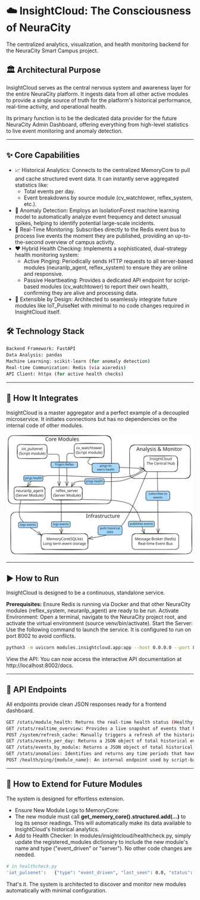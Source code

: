 # ☁️ InsightCloud: The Consciousness of NeuraCity
The centralized analytics, visualization, and health monitoring backend for the NeuraCity Smart Campus project.

## 🏛️ Architectural Purpose
InsightCloud serves as the central nervous system and awareness layer for the entire NeuraCity platform. It ingests data from all other active modules to provide a single source of truth for the platform's historical performance, real-time activity, and operational health.

Its primary function is to be the dedicated data provider for the future NeuraCity Admin Dashboard, offering everything from high-level statistics to live event monitoring and anomaly detection.

---

## ✨ Core Capabilities
- 📈 Historical Analytics: Connects to the centralized MemoryCore to pull and cache structured event data. It can instantly serve aggregated statistics like:
  - Total events per day.
  - Event breakdowns by source module (cv_watchtower, reflex_system, etc.).
- 🤖 Anomaly Detection: Employs an IsolationForest machine learning model to automatically analyze event frequency and detect unusual spikes, helping to identify potential large-scale incidents.
- 📡 Real-Time Monitoring: Subscribes directly to the Redis event bus to process live events the moment they are published, providing an up-to-the-second overview of campus activity.
- ❤️ Hybrid Health Checking: Implements a sophisticated, dual-strategy health monitoring system:
  - Active Pinging: Periodically sends HTTP requests to all server-based modules (neuranlp_agent, reflex_system) to ensure they are online and responsive.
  - Passive Heartbeating: Provides a dedicated API endpoint for script-based modules (cv_watchtower) to report their own health, confirming they are alive and processing data.
- 🔌 Extensible by Design: Architected to seamlessly integrate future modules like IoT_PulseNet with minimal to no code changes required in InsightCloud itself.

## 🛠️ Technology Stack
```bash
Backend Framework: FastAPI
Data Analysis: pandas
Machine Learning: scikit-learn (for anomaly detection)
Real-time Communication: Redis (via aioredis)
API Client: httpx (for active health checks)
```

---

## 🔗 How It Integrates
InsightCloud is a master aggregator and a perfect example of a decoupled microservice. It initiates connections but has no dependencies on the internal code of other modules.

![System Architecture](diagram.svg)

---

## ▶️ How to Run

InsightCloud is designed to be a continuous, standalone service.

**Prerequisites:** Ensure Redis is running via Docker and that other NeuraCity modules (reflex_system, neuranlp_agent) are ready to be run.
Activate Environment: Open a terminal, navigate to the NeuraCity project root, and activate the virtual environment (source venv/bin/activate).
Start the Server: Use the following command to launch the service. It is configured to run on port 8002 to avoid conflicts.
```bash
python3 -m uvicorn modules.insightcloud.app:app --host 0.0.0.0 --port 8002 --reload
```
View the API: You can now access the interactive API documentation at http://localhost:8002/docs.

---

## 📖 API Endpoints
All endpoints provide clean JSON responses ready for a frontend dashboard.

```bash
GET /stats/module_health: Returns the real-time health status (Healthy, Unhealthy, Unknown) of all registered NeuraCity modules.
GET /stats/realtime_overview: Provides a live snapshot of events that have occurred since the server started.
POST /system/refresh_cache: Manually triggers a refresh of the historical analytics data from MemoryCore.
GET /stats/events_per_day: Returns a JSON object of total historical event counts grouped by day.
GET /stats/events_by_module: Returns a JSON object of total historical event counts grouped by the source module.
GET /stats/anomalies: Identifies and returns any time periods that have had an anomalous spike in event activity.
POST /health/ping/{module_name}: An internal endpoint used by script-based modules like cv_watchtower to report their own health.
```

---

## 🚀 How to Extend for Future Modules

The system is designed for effortless extension.

- Ensure New Module Logs to MemoryCore:
- The new module must call **get_memory_core().structured.add(...)** to log its sensor readings.
  This will automatically make its data available to InsightCloud's historical analytics.
- Add to Health Checker: In modules/insightcloud/healthcheck.py,
  simply update the registered_modules dictionary to include the new module's name
  and type ("event_driven" or "server"). No other code changes are needed.
```bash
# in healthcheck.py
'iot_pulsenet':   {"type": "event_driven", "last_seen": 0.0, "status": "Unknown"}
```
That's it. The system is architected to discover and monitor new modules automatically with minimal configuration.
